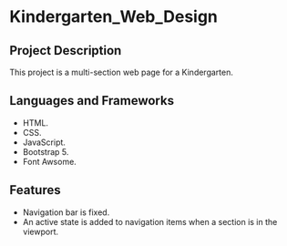 # Kindergarten_Web_Design

## Project Description

<p>This project is a multi-section web page for a Kindergarten.</p>

## Languages and Frameworks

- HTML.
- CSS.
- JavaScript.
- Bootstrap 5.
- Font Awsome.

## Features

- Navigation bar is fixed.
- An active state is added to navigation items when a section is in the viewport.
